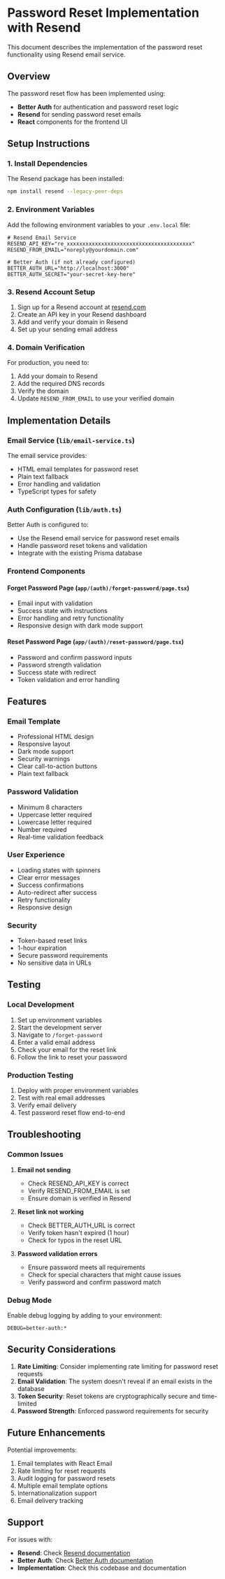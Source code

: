 # Password Reset Implementation with Resend

This document describes the implementation of the password reset functionality using Resend email service.

## Overview

The password reset flow has been implemented using:

- **Better Auth** for authentication and password reset logic
- **Resend** for sending password reset emails
- **React** components for the frontend UI

## Setup Instructions

### 1. Install Dependencies

The Resend package has been installed:

```bash
npm install resend --legacy-peer-deps
```

### 2. Environment Variables

Add the following environment variables to your `.env.local` file:

```env
# Resend Email Service
RESEND_API_KEY="re_xxxxxxxxxxxxxxxxxxxxxxxxxxxxxxxxxxxxxxxx"
RESEND_FROM_EMAIL="noreply@yourdomain.com"

# Better Auth (if not already configured)
BETTER_AUTH_URL="http://localhost:3000"
BETTER_AUTH_SECRET="your-secret-key-here"
```

### 3. Resend Account Setup

1. Sign up for a Resend account at [resend.com](https://resend.com)
2. Create an API key in your Resend dashboard
3. Add and verify your domain in Resend
4. Set up your sending email address

### 4. Domain Verification

For production, you need to:

1. Add your domain to Resend
2. Add the required DNS records
3. Verify the domain
4. Update `RESEND_FROM_EMAIL` to use your verified domain

## Implementation Details

### Email Service (`lib/email-service.ts`)

The email service provides:

- HTML email templates for password reset
- Plain text fallback
- Error handling and validation
- TypeScript types for safety

### Auth Configuration (`lib/auth.ts`)

Better Auth is configured to:

- Use the Resend email service for password reset emails
- Handle password reset tokens and validation
- Integrate with the existing Prisma database

### Frontend Components

#### Forget Password Page (`app/(auth)/forget-password/page.tsx`)

- Email input with validation
- Success state with instructions
- Error handling and retry functionality
- Responsive design with dark mode support

#### Reset Password Page (`app/(auth)/reset-password/page.tsx`)

- Password and confirm password inputs
- Password strength validation
- Success state with redirect
- Token validation and error handling

## Features

### Email Template

- Professional HTML design
- Responsive layout
- Dark mode support
- Security warnings
- Clear call-to-action buttons
- Plain text fallback

### Password Validation

- Minimum 8 characters
- Uppercase letter required
- Lowercase letter required
- Number required
- Real-time validation feedback

### User Experience

- Loading states with spinners
- Clear error messages
- Success confirmations
- Auto-redirect after success
- Retry functionality
- Responsive design

### Security

- Token-based reset links
- 1-hour expiration
- Secure password requirements
- No sensitive data in URLs

## Testing

### Local Development

1. Set up environment variables
2. Start the development server
3. Navigate to `/forget-password`
4. Enter a valid email address
5. Check your email for the reset link
6. Follow the link to reset your password

### Production Testing

1. Deploy with proper environment variables
2. Test with real email addresses
3. Verify email delivery
4. Test password reset flow end-to-end

## Troubleshooting

### Common Issues

1. **Email not sending**
   - Check RESEND_API_KEY is correct
   - Verify RESEND_FROM_EMAIL is set
   - Ensure domain is verified in Resend

2. **Reset link not working**
   - Check BETTER_AUTH_URL is correct
   - Verify token hasn't expired (1 hour)
   - Check for typos in the reset URL

3. **Password validation errors**
   - Ensure password meets all requirements
   - Check for special characters that might cause issues
   - Verify password and confirm password match

### Debug Mode

Enable debug logging by adding to your environment:

```env
DEBUG=better-auth:*
```

## Security Considerations

1. **Rate Limiting**: Consider implementing rate limiting for password reset requests
2. **Email Validation**: The system doesn't reveal if an email exists in the database
3. **Token Security**: Reset tokens are cryptographically secure and time-limited
4. **Password Strength**: Enforced password requirements for security

## Future Enhancements

Potential improvements:

1. Email templates with React Email
2. Rate limiting for reset requests
3. Audit logging for password resets
4. Multiple email template options
5. Internationalization support
6. Email delivery tracking

## Support

For issues with:

- **Resend**: Check [Resend documentation](https://resend.com/docs)
- **Better Auth**: Check [Better Auth documentation](https://www.better-auth.com)
- **Implementation**: Check this codebase and documentation

